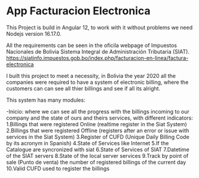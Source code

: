 # App Facturacion Electronica

This Project is build in Angular 12, to work with it without problems we need Nodejs version 16.17.0.

All the requirements can be seen in the oficila webpage of Impuestos Nacionales de Bolivia Sistema Integral de Administración Tributaria (SIAT).
https://siatinfo.impuestos.gob.bo/index.php/facturacion-en-linea/factura-electronica

I built this project to meet a necessity, in Bolivia the year 2020 all the companies were required to have a system of electronic billing, where the customers can can see all thier billings and see if all its alright.

This system has many modules:

-Inicio: where we can see all the progress with the billings incoming to our company and the state of ours and theirs services, with different indicators:
  1.Billings that were registered Online (realtime register in the Siat System)
  2.Billings that were registered Offline (registers after an error or issue with services in the Siat System)
  3.Register of CUFD (Unique Daily Billing Code by its acronym in Spanish)
  4.State of Services like Internet
  5.If the Catalogue are syncronized with siat
  6.State of Services of SIAT
  7.Datetime of the SIAT servers
  8.State of the local server services
  9.Track by point of sale (Punto de venta) the number of registered billings of the current day
  10.Valid CUFD used to register the billings
